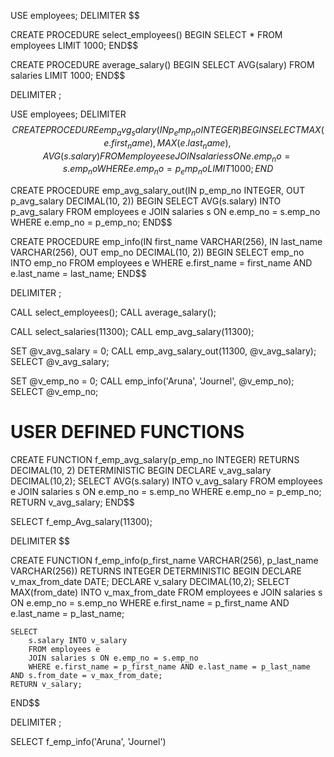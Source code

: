 USE employees;
DELIMITER $$

CREATE PROCEDURE select_employees()
BEGIN
	SELECT * FROM employees
    LIMIT 1000;
END$$

CREATE PROCEDURE average_salary()
BEGIN
	SELECT AVG(salary) FROM salaries
    LIMIT 1000;
END$$

DELIMITER ;

USE employees;
DELIMITER $$
CREATE PROCEDURE emp_avg_salary(IN p_emp_no INTEGER)
BEGIN
	SELECT 
		MAX(e.first_name), MAX(e.last_name), AVG(s.salary)
	FROM employees e
    JOIN salaries s
    ON e.emp_no = s.emp_no
    WHERE e.emp_no = p_emp_no
    LIMIT 1000;
END$$

CREATE PROCEDURE emp_avg_salary_out(IN p_emp_no INTEGER, OUT p_avg_salary DECIMAL(10, 2))
BEGIN
	SELECT 
		AVG(s.salary) INTO p_avg_salary
	FROM employees e
    JOIN salaries s
    ON e.emp_no = s.emp_no
    WHERE e.emp_no = p_emp_no;
END$$

CREATE PROCEDURE emp_info(IN first_name VARCHAR(256), IN last_name VARCHAR(256), OUT emp_no DECIMAL(10, 2))
BEGIN
	SELECT 
		emp_no INTO emp_no
	FROM employees e
    WHERE e.first_name = first_name AND e.last_name = last_name;
END$$

DELIMITER ;


CALL select_employees();
CALL average_salary();

CALL select_salaries(11300);
CALL emp_avg_salary(11300);

SET @v_avg_salary = 0;
CALL emp_avg_salary_out(11300, @v_avg_salary);
SELECT @v_avg_salary;

SET @v_emp_no = 0;
CALL emp_info('Aruna', 'Journel', @v_emp_no);
SELECT @v_emp_no;



# USER DEFINED FUNCTIONS

CREATE FUNCTION f_emp_avg_salary(p_emp_no INTEGER) RETURNS DECIMAL(10, 2)
DETERMINISTIC
BEGIN
	DECLARE v_avg_salary DECIMAL(10,2);
	SELECT
		AVG(s.salary) INTO v_avg_salary
		FROM employees e
		JOIN salaries s
		ON e.emp_no = s.emp_no
		WHERE e.emp_no = p_emp_no;
	RETURN v_avg_salary;
END$$

SELECT f_emp_Avg_salary(11300);


DELIMITER $$

CREATE FUNCTION f_emp_info(p_first_name VARCHAR(256), p_last_name VARCHAR(256)) RETURNS INTEGER
DETERMINISTIC
BEGIN
	DECLARE v_max_from_date DATE;
    DECLARE v_salary DECIMAL(10,2);
    SELECT 
		MAX(from_date) INTO v_max_from_date
		FROM employees e
        JOIN salaries s ON e.emp_no = s.emp_no
		WHERE e.first_name = p_first_name AND e.last_name = p_last_name;
        
	SELECT
		s.salary INTO v_salary
		FROM employees e
        JOIN salaries s ON e.emp_no = s.emp_no
		WHERE e.first_name = p_first_name AND e.last_name = p_last_name AND s.from_date = v_max_from_date;
	RETURN v_salary;
END$$

DELIMITER ;

SELECT f_emp_info('Aruna', 'Journel')